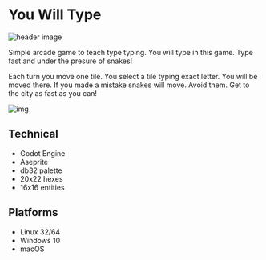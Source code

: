 # You Will Type

![header image](https://i.imgur.com/wD7yXr4.png)

Simple arcade game to teach type typing. You will type in this game. Type fast and under the presure of snakes!

Each turn you move one tile. You select a tile typing exact letter. You will be moved there. If you made a mistake snakes will move. Avoid them. Get to the city as fast as you can!

![img](https://i.imgur.com/r8WY7kX.gif)

## Technical

- Godot Engine
- Aseprite
- db32 palette
- 20x22 hexes
- 16x16 entities

## Platforms

- Linux 32/64
- Windows 10
- macOS
